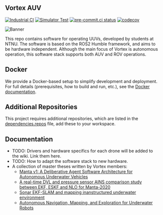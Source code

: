 ## Vortex AUV
[![Industrial CI](https://github.com/vortexntnu/vortex-auv/actions/workflows/industrial-ci.yml/badge.svg)](https://github.com/vortexntnu/vortex-auv/actions/workflows/industrial-ci.yml)
[![Simulator Test](https://github.com/vortexntnu/vortex-auv/actions/workflows/simulator-test.yml/badge.svg)](https://github.com/vortexntnu/vortex-auv/actions/workflows/simulator-test.yml)
[![pre-commit.ci status](https://results.pre-commit.ci/badge/github/vortexntnu/vortex-auv/main.svg)](https://results.pre-commit.ci/latest/github/vortexntnu/vortex-auv/main)
[![codecov](https://codecov.io/github/vortexntnu/vortex-auv/graph/badge.svg?token=UXIGc2qG7N)](https://codecov.io/github/vortexntnu/vortex-auv)

![Banner](docs/banner_image.png)

This repo contains software for operating UUVs, developed by students at NTNU. The software is based on the ROS2 Humble framework, and aims to be hardware independent. Although the main focus of Vortex is autonomous operation, this software stack supports both AUV and ROV operations.

## Docker
We provide a Docker-based setup to simplify development and deployment. For full details (prerequisites, how to build and run, etc.), see the [Docker documentation](docker/README.md).

## Additional Repositories
This project requires additional repositories, which are listed in the [dependencies.repos](dependencies.repos) file, add these to your workspace.

## Documentation
* TODO: Drivers and hardware specifics for each drone will be added to the wiki. Link them here.
* TODO: How to adapt the software stack to new hardware.
* A collection of master theses written by Vortex members:
  *   [Manta v1: A Deliberative Agent Software Architecture for Autonomous Underwater Vehicles](https://github.com/vortexntnu/Vortex-AUV/blob/documentation/top-level_readme/docs/master_theses/Kristoffer%20Solberg%20(2020).pdf)
  *   [A real-time DVL and pressure sensor AINS comparison study between EKF, ESKF and NLO for Manta-2020](https://github.com/vortexntnu/Vortex-AUV/blob/documentation/top-level_readme/docs/master_theses/Oyvind%20Denvik%20(2020).pdf)
  *   [Sonar EKF-SLAM and mapping inanstructured underwater environment](https://github.com/vortexntnu/Vortex-AUV/blob/documentation/top-level_readme/docs/master_theses/Ambj%C3%B8rn%20Waldum%20(2020).pdf)
  *   [Autonomous Navigation, Mapping, and Exploration for Underwater Robots](https://github.com/vortexntnu/Vortex-AUV/blob/documentation/top-level_readme/docs/master_theses/V%C3%A5ge%2C%20Utbjoe%2C%20Gjerden%20og%20Engebretsen%20(2019).pdf)
